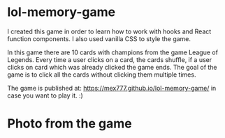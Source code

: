 # lol-memory-game

I created this game in order to learn how to work with hooks and React function components. I also used vanilla CSS to style the game.

In this game there are 10 cards with champions from the game League of Legends. Every time a user clicks on a card, the cards shuffle, if a user clicks on card which was already clicked the game ends.
The goal of the game is to click all the cards without clicking them multiple times.

The game is published at: https://mex777.github.io/lol-memory-game/ in case you want to play it. :) 

<h1>Photo from the game<h1>
